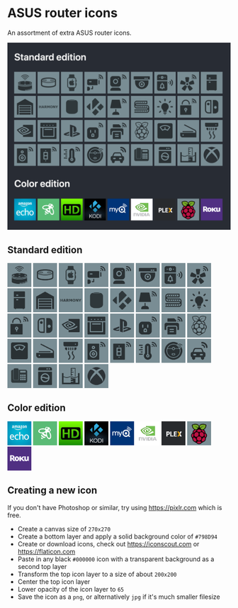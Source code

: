 # ASUS router icons

An assortment of extra ASUS router icons.

![ASUS router icons sample](asus_router_icons_sample.png)

## Standard edition

<img src="standard/amazon_echo_dot-2.png" width="54">
<img src="standard/amazon_echo_dot-3.png" width="54">
<img src="standard/apple_watch.png" width="54">
<img src="standard/cctv-1.png" width="54">
<img src="standard/cctv-2.png" width="54">
<img src="standard/cctv-3.png" width="54">
<img src="standard/doorbell.png" width="54">
<img src="standard/fan.png" width="54">
<img src="standard/fridge.png" width="54">
<img src="standard/garage.png" width="54">
<img src="standard/harmony.png" width="54">
<img src="standard/homepod.png" width="54">
<img src="standard/kodi.png" width="54">
<img src="standard/lamp.png" width="54">
<img src="standard/led_strip.png" width="54">
<img src="standard/light_bulb.png" width="54">
<img src="standard/lock.png" width="54">
<img src="standard/nintendo_switch.png" width="54">
<img src="standard/nvidia.png" width="54">
<img src="standard/oven.png" width="54">
<img src="standard/playstation.png" width="54">
<img src="standard/plug.png" width="54">
<img src="standard/printer.png" width="54">
<img src="standard/raspberry_pi.png" width="54">
<img src="standard/scale.png" width="54">
<img src="standard/scanner.png" width="54">
<img src="standard/smoke_detector.png" width="54">
<img src="standard/speaker.png" width="54">
<img src="standard/switch.png" width="54">
<img src="standard/thermostat.png" width="54">
<img src="standard/vacuum_robot.png" width="54">
<img src="standard/vehicle.png" width="54">
<img src="standard/voip.png" width="54">
<img src="standard/washing_machine.png" width="54">
<img src="standard/water_sensor.png" width="54">
<img src="standard/xbox.png" width="54">


## Color edition

<img src="color/amazon_echo-color.png" width="54">
<img src="color/ecobee-color.png" width="54">
<img src="color/hdhomerun-color.jpg" width="54">
<img src="color/kodi-color.png" width="54">
<img src="color/myq-color.jpg" width="54">
<img src="color/nvidia-color.png" width="54">
<img src="color/plex-color.png" width="54">
<img src="color/raspberry_pi-color.png" width="54">
<img src="color/roku-color.png" width="54">


## Creating a new icon

If you don't have Photoshop or similar, try using https://pixlr.com which is free.

- Create a canvas size of `270x270`
- Create a bottom layer and apply a solid background color of `#798D94`
- Create or download icons, check out https://iconscout.com or https://flaticon.com
- Paste in any black `#000000` icon with a transparent background as a second top layer
- Transform the top icon layer to a size of about `200x200`
- Center the top icon layer
- Lower opacity of the icon layer to `65`
- Save the icon as a `png`, or alternatively `jpg` if it's much smaller filesize
